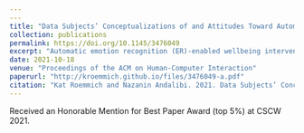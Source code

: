 ```yaml
---
---
title: "Data Subjects’ Conceptualizations of and Attitudes Toward Automatic Emotion Recognition-Enabled Wellbeing Interventions on Social Media"
collection: publications
permalink: https://doi.org/10.1145/3476049
excerpt: "Automatic emotion recognition (ER)-enabled wellbeing interventions use ER algorithms to infer the emotions of a data subject (i.e., a person about whom data is collected or processed to enable ER) based on data generated from their online interactions, such as social media activity, and intervene accordingly. The potential commercial applications of this technology are widely acknowledged, particularly in the context of social media. Yet, little is known about data subjects' conceptualizations of and attitudes toward automatic ER-enabled wellbeing interventions. To address this gap, we interviewed 13 US adult social media data subjects regarding social media-based automatic ER-enabled wellbeing interventions. We found that participants' attitudes toward automatic ER-enabled wellbeing interventions were predominantly negative. Negative attitudes were largely shaped by how participants compared their conceptualizations of Artificial Intelligence (AI) to the humans that traditionally deliver wellbeing support. Comparisons between AI and human wellbeing interventions were based upon human attributes participants doubted AI could hold: 1) helpfulness and authentic care; 2) personal and professional expertise; 3) morality; and 4) benevolence through shared humanity. In some cases, participants' attitudes toward automatic ER-enabled wellbeing interventions shifted when participants conceptualized automatic ER-enabled wellbeing interventions' impact on others, rather than themselves. Though with reluctance, a minority of participants held more positive attitudes toward their conceptualizations of automatic ER-enabled wellbeing interventions, citing their potential to benefit others: 1) by supporting academic research; 2) by increasing access to wellbeing support; and 3) through egregious harm prevention. However, most participants anticipated harms associated with their conceptualizations of automatic ER-enabled wellbeing interventions for others, such as re-traumatization, the spread of inaccurate health information, inappropriate surveillance, and interventions informed by inaccurate predictions. Lastly, while participants had qualms about automatic ER-enabled wellbeing interventions, we identified three development and delivery qualities of automatic ER-enabled wellbeing interventions upon which their attitudes toward them depended: 1) accuracy; 2) contextual sensitivity; and 3) positive outcome. Our study is not motivated to make normative statements about whether or how automatic ER-enabled wellbeing interventions should exist, but to center voices of the data subjects affected by this technology. We argue for the inclusion of data subjects in the development of requirements for ethical and trustworthy ER applications. To that end, we discuss ethical, social, and policy implications of our findings, suggesting that automatic ER-enabled wellbeing interventions imagined by participants are incompatible with aims to promote trustworthy, socially aware, and responsible AI technologies in the current practical and regulatory landscape in the US."
date: 2021-10-18
venue: "Proceedings of the ACM on Human-Computer Interaction"
paperurl: "http://kroemmich.github.io/files/3476049-a.pdf"
citation: "Kat Roemmich and Nazanin Andalibi. 2021. Data Subjects’ Conceptualizations of and Attitudes Toward Automatic Emotion Recognition-Enabled Wellbeing Interventions on Social Media. Proc. ACM Hum.-Comput. Interact. 5, CSCW2, Article 308 (October 2021), 34 pages. https://doi.org/10.1145/3476049"
---
```


Received an Honorable Mention for Best Paper Award (top 5%) at CSCW 2021.

